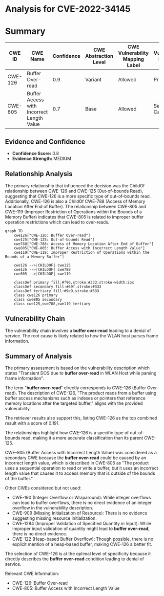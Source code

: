 # Analysis for CVE-2022-34145

# Summary
| CWE ID | CWE Name | Confidence | CWE Abstraction Level | CWE Vulnerability Mapping Label | CWE-Vulnerability Mapping Notes |
|---|---|---|---|---|---|
| CWE-126 | Buffer Over-read | 0.9 | Variant | Allowed | Primary CWE |
| CWE-805 | Buffer Access with Incorrect Length Value | 0.7 | Base | Allowed | Secondary Candidate |

## Evidence and Confidence

*   **Confidence Score:** 0.8
*   **Evidence Strength:** MEDIUM

## Relationship Analysis
The primary relationship that influenced the decision was the ChildOf relationship between CWE-126 and CWE-125 (Out-of-bounds Read), suggesting that CWE-126 is a more specific type of out-of-bounds read. Additionally, CWE-126 is also a ChildOf CWE-788 (Access of Memory Location After End of Buffer). The relationship between CWE-805 and CWE-119 (Improper Restriction of Operations within the Bounds of a Memory Buffer) indicates that CWE-805 is related to improper buffer operation restrictions which can lead to over-reads.

```mermaid
graph TD
    cwe126["CWE-126: Buffer Over-read"]
    cwe125["CWE-125: Out-of-bounds Read"]
    cwe788["CWE-788: Access of Memory Location After End of Buffer"]
    cwe805["CWE-805: Buffer Access with Incorrect Length Value"]
    cwe119["CWE-119: Improper Restriction of Operations within the Bounds of a Memory Buffer"]
    
    cwe126 -->|CHILDOF| cwe125
    cwe126 -->|CHILDOF| cwe788
    cwe805 -->|CHILDOF| cwe119
    
    classDef primary fill:#f96,stroke:#333,stroke-width:2px
    classDef secondary fill:#69f,stroke:#333
    classDef tertiary fill:#9e9,stroke:#333
    class cwe126 primary
    class cwe805 secondary
    class cwe125,cwe788,cwe119 tertiary
```

## Vulnerability Chain
The vulnerability chain involves a **buffer over-read** leading to a denial of service. The root cause is likely related to how the WLAN host parses frame information.

## Summary of Analysis
The primary assessment is based on the vulnerability description which states "Transient DOS due to **buffer over-read** in WLAN Host while parsing frame information".

The term "**buffer over-read**" directly corresponds to CWE-126 (Buffer Over-read). The description of CWE-126, "The product reads from a buffer using buffer access mechanisms such as indexes or pointers that reference memory locations after the targeted buffer," aligns with the provided vulnerability.

The retriever results also support this, listing CWE-126 as the top combined result with a score of 0.191.

The relationships highlight how CWE-126 is a specific type of out-of-bounds read, making it a more accurate classification than its parent CWE-125.

CWE-805 (Buffer Access with Incorrect Length Value) was considered as a secondary CWE because the **buffer over-read** could be caused by an incorrect length value, which is described in CWE-805 as "The product uses a sequential operation to read or write a buffer, but it uses an incorrect length value that causes it to access memory that is outside of the bounds of the buffer."

Other CWEs considered but not used:
* CWE-190 (Integer Overflow or Wraparound): While integer overflows can lead to buffer overflows, there is no direct evidence of an integer overflow in the vulnerability description.
* CWE-909 (Missing Initialization of Resource): There is no evidence suggesting missing resource initialization.
* CWE-1284 (Improper Validation of Specified Quantity in Input): While improper input validation of quantity might lead to **buffer over-read**, there is no direct evidence.
* CWE-122 (Heap-based Buffer Overflow): Though possible, there is no explicit mention of a heap-based buffer, making CWE-126 a better fit.

The selection of CWE-126 is at the optimal level of specificity because it directly describes the **buffer over-read** condition leading to denial of service.

Relevant CWE Information:
- CWE-126: Buffer Over-read
- CWE-805: Buffer Access with Incorrect Length Value